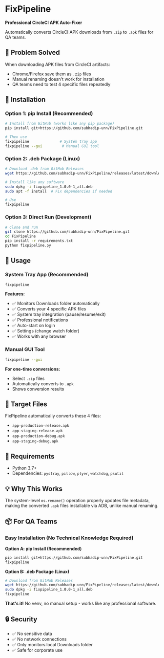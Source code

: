 # FixPipeline

**Professional CircleCI APK Auto-Fixer**

Automatically converts CircleCI APK downloads from `.zip` to `.apk` files for QA teams.

## 🎯 Problem Solved

When downloading APK files from CircleCI artifacts:
- Chrome/Firefox save them as `.zip` files
- Manual renaming doesn't work for installation
- QA teams need to test 4 specific files repeatedly

## 🚀 Installation

### Option 1: pip Install (Recommended)

```bash
# Install from GitHub (works like any pip package)
pip install git+https://github.com/subhadip-unn/FixPipeline.git

# Then use
fixpipeline              # System tray app
fixpipeline --gui         # Manual GUI tool
```

### Option 2: .deb Package (Linux)

```bash
# Download .deb from GitHub Releases
wget https://github.com/subhadip-unn/FixPipeline/releases/latest/download/fixpipeline_1.0.0-1_all.deb

# Install like any software
sudo dpkg -i fixpipeline_1.0.0-1_all.deb
sudo apt -f install  # Fix dependencies if needed

# Use
fixpipeline
```

### Option 3: Direct Run (Development)

```bash
# Clone and run
git clone https://github.com/subhadip-unn/FixPipeline.git
cd FixPipeline
pip install -r requirements.txt
python fixpipeline.py
```

## 🎯 Usage

### System Tray App (Recommended)

```bash
fixpipeline
```

**Features:**
- ✅ Monitors Downloads folder automatically
- ✅ Converts your 4 specific APK files
- ✅ System tray integration (pause/resume/exit)
- ✅ Professional notifications
- ✅ Auto-start on login
- ✅ Settings (change watch folder)
- ✅ Works with any browser

### Manual GUI Tool

```bash
fixpipeline --gui
```

**For one-time conversions:**
- Select `.zip` files
- Automatically converts to `.apk`
- Shows conversion results

## 🎯 Target Files

FixPipeline automatically converts these 4 files:
- `app-production-release.apk`
- `app-staging-release.apk` 
- `app-production-debug.apk`
- `app-staging-debug.apk`

## 🔧 Requirements

- Python 3.7+
- Dependencies: `pystray`, `pillow`, `plyer`, `watchdog`, `psutil`

## 💡 Why This Works

The system-level `os.rename()` operation properly updates file metadata, making the converted `.apk` files installable via ADB, unlike manual renaming.

## 📦 For QA Teams

### Easy Installation (No Technical Knowledge Required)

**Option A: pip Install (Recommended)**
```bash
pip install git+https://github.com/subhadip-unn/FixPipeline.git
fixpipeline
```

**Option B: .deb Package (Linux)**
```bash
# Download from GitHub Releases
wget https://github.com/subhadip-unn/FixPipeline/releases/latest/download/fixpipeline_1.0.0-1_all.deb
sudo dpkg -i fixpipeline_1.0.0-1_all.deb
fixpipeline
```

**That's it!** No venv, no manual setup - works like any professional software.

## 🔒 Security

- ✅ No sensitive data
- ✅ No network connections
- ✅ Only monitors local Downloads folder
- ✅ Safe for corporate use
